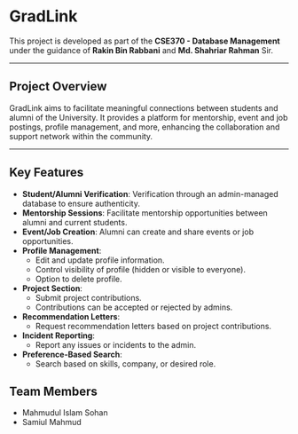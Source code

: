 # GradLink

This project is developed as part of the **CSE370 - Database Management** under the guidance of **Rakin Bin Rabbani** and **Md. Shahriar Rahman** Sir.

---

## Project Overview

GradLink aims to facilitate meaningful connections between students and alumni of the University. It provides a platform for mentorship, event and job postings, profile management, and more, enhancing the collaboration and support network within the community.

---

## Key Features

- **Student/Alumni Verification**: Verification through an admin-managed database to ensure authenticity.
- **Mentorship Sessions**: Facilitate mentorship opportunities between alumni and current students.
- **Event/Job Creation**: Alumni can create and share events or job opportunities.
- **Profile Management**:
  - Edit and update profile information.
  - Control visibility of profile (hidden or visible to everyone).
  - Option to delete profile.
- **Project Section**:
  - Submit project contributions.
  - Contributions can be accepted or rejected by admins.
- **Recommendation Letters**:
  - Request recommendation letters based on project contributions.
- **Incident Reporting**:
  - Report any issues or incidents to the admin.
- **Preference-Based Search**:
  - Search based on skills, company, or desired role.

## Team Members

- Mahmudul Islam Sohan
- Samiul Mahmud
